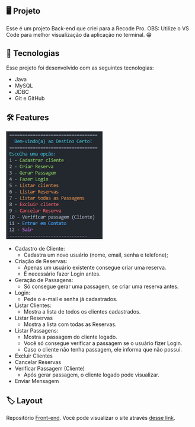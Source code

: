 <p align="center">
</p>

## 🖥️ Projeto
Esse é um projeto Back-end que criei para a Recode Pro.
OBS: Utilize o VS Code para melhor visualização da aplicação no terminal. 😁

## 🚀 Tecnologias
Esse projeto foi desenvolvido com as seguintes tecnologias:

- Java
- MySQL 
- JDBC
- Git e GitHub

## 🛠️ Features

![Menu](image-1.png)

- Cadastro de Cliente: 
  - Cadastra um novo usuário (nome, email, senha e telefone);
- Criação de Reservas:
    - Apenas um usuário existente consegue criar uma reserva.
    - É necessário fazer Login antes.
- Geração de Passagens:
    - Só consegue gerar uma passagem, se criar uma reserva antes. 
- Login:
    - Pede o e-mail e senha já cadastrados.
- Listar Clientes:
    - Mostra a lista de todos os clientes cadastrados.
- Listar Reservas
    - Mostra a lista com todas as Reservas.
- Listar Passagens:
    - Mostra a passagem do cliente logado.
    - Você só consegue verificar a passagem se o usuário fizer Login.
    - Caso o cliente não tenha passagem, ele informa que não possui.
- Excluir Clientes
- Cancelar Reservas
- Verificar Passagem (Cliente)
    - Após gerar passagem, o cliente logado pode visualizar.
- Enviar Mensagem

## 🏷️ Layout

Repositório [Front-end](https://github.com/PatsFerrer/recode-projeto).
Você pode visualizar o site através
[desse link](https://patsferrer.github.io/recode-projeto/site/index.html).